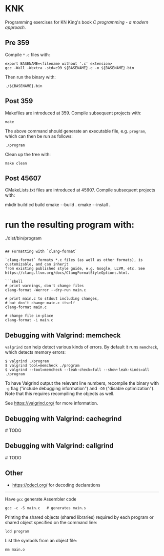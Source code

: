# KNK

Programming exercises for KN King's book _C programming - a modern approach_.

## Pre 359

Compile `*.c` files with:

```shell
export BASENAME=<filename without '.c' extension>
gcc -Wall -Wextra -std=c99 ${BASENAME}.c -o ${BASENAME}.bin
```

Then run the binary with:

```shell
./${BASENAME}.bin
```

## Post 359

Makefiles are introduced at 359. Compile subsequent projects with:

```shell
make
```
The above command should generate an executable file, e.g. `program`, which can then be run as follows:

```shell
./program
```

Clean up the tree with:

```shell
make clean
```

## Post 45607

CMakeLists.txt files are introduced at 45607. Compile subsequent projects with:

mkdir build
cd build
cmake --build .
cmake --install .
# run the resulting program with:
./dist/bin/program
```

## Formatting with `clang-format`

`clang-format` formats *.c files (as well as other formats), is customizable, and can inherit
from existing published style guide, e.g. Google, LLVM, etc. See
https://clang.llvm.org/docs/ClangFormatStyleOptions.html. 

```shell
# print warnings, don't change files
clang-format -Werror --dry-run main.c

# print main.c to stdout including changes,
# but don't change main.c itself
clang-format main.c

# change file in-place
clang-format -i main.c
```

## Debugging with Valgrind: memcheck

`valgrind` can help detect various kinds of errors. By default it runs `memcheck`, which detects memory errors:

```shell
$ valgrind ./program
$ valgrind tool=memcheck ./program
$ valgrind --tool=memcheck --leak-check=full --show-leak-kinds=all ./program
```

To have Valgrind output the relevant line numbers, recompile the binary with `-g` flag ("include debugging information")
and `-O0` ("disable optimization"). Note that this requires recompiling the objects as well.

See https://valgrind.org/ for more information.

## Debugging with Valgrind: cachegrind

\# TODO

## Debugging with Valgrind: callgrind

\# TODO

## Other

- https://cdecl.org/ for decoding declarations

---

Have `gcc` generate Assembler code

```shell
gcc -c -S main.c   # generates main.s
```

Printing the shared objects (shared libraries) required by each program or shared object specified on the command line:

```shell
ldd program
```

List the symbols from an object file:
```shell
nm main.o
```
